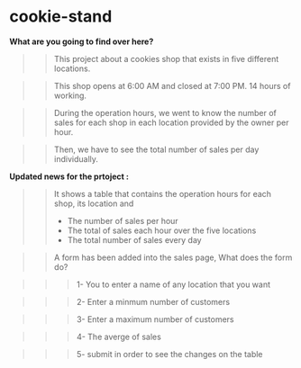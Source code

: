 # cookie-stand

**What are you going to find over here?** 

>> This project about a cookies shop that exists in five different locations.

>> This shop opens at 6:00 AM and closed at 7:00 PM. 14 hours of working.

>> During the operation hours, we went to know the number of sales for each shop in each location provided by the owner per hour.

>> Then, we have to see the total number of sales per day individually.


**Updated news for the prtoject :**

>> It shows a table that contains the operation hours for each shop, its location and 
>> * The number of sales per hour
>> * The total of sales each hour over the five locations
>> * The total number of sales every day 


>> A form has been added into the sales page, What does the form do?

>>> 1- You to enter a name of any location that you want

>>> 2- Enter a minmum number of customers

>>> 3- Enter a maximum number of customers

>>> 4- The averge of sales

>>> 5- submit in order to see the changes on the table